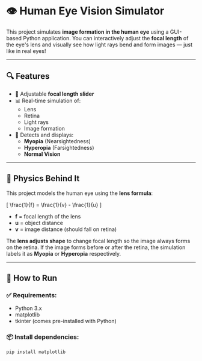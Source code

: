 # 👁️ Human Eye Vision Simulator

This project simulates **image formation in the human eye** using a GUI-based Python application. You can interactively adjust the **focal length** of the eye's lens and visually see how light rays bend and form images — just like in real eyes!

---

## 🔍 Features

- 📐 Adjustable **focal length slider**
- 📊 Real-time simulation of:
  - Lens
  - Retina
  - Light rays
  - Image formation
- 🧠 Detects and displays:
  - **Myopia** (Nearsightedness)
  - **Hyperopia** (Farsightedness)
  - **Normal Vision**

---

## 🧪 Physics Behind It

This project models the human eye using the **lens formula**:

\[
\frac{1}{f} = \frac{1}{v} - \frac{1}{u}
\]

- **f** = focal length of the lens  
- **u** = object distance  
- **v** = image distance (should fall on retina)

The **lens adjusts shape** to change focal length so the image always forms on the retina. If the image forms before or after the retina, the simulation labels it as **Myopia** or **Hyperopia** respectively.

---

## 🚀 How to Run

### ✅ Requirements:
- Python 3.x
- matplotlib
- tkinter (comes pre-installed with Python)

### 📦 Install dependencies:

```bash
pip install matplotlib

